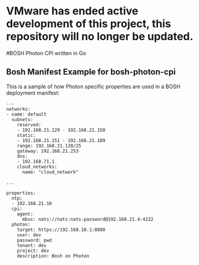 # VMware has ended active development of this project, this repository will no longer be updated.
#BOSH Photon CPI written in Go


## Bosh Manifest Example for bosh-photon-cpi

This is a sample of how Photon specific properties are used in a  BOSH deployment manifest:

    ---
	networks:
	- name: default 
	  subnets:
	    reserved:
	    - 192.168.21.129 - 192.168.21.150
	    static:
	    - 192.168.21.151 - 192.168.21.189
	    range: 192.168.21.128/25
	    gateway: 192.168.21.253
	    dns:
	    - 192.168.71.1
	    cloud_networks:
	      name: "cloud_network"

    ...

    properties:
	  ntp:
	  - 192.168.21.10
	  cpi:
	    agent:
	      mbus: nats://nats:nats-password@192.168.21.4:4222
	  photon:
	    target: https://192.168.10.1:8080
	    user: dev
	    password: pwd
	    tenant: dev
	    project: dev
	    description: Bosh on Photon
